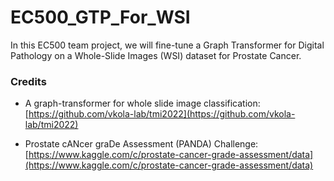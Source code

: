 # EC500_GTP_For_WSI  

In this EC500 team project, we will fine-tune a Graph Transformer for Digital Pathology on a Whole-Slide Images (WSI) dataset for Prostate Cancer. 

### Credits 

- A graph-transformer for whole slide image classification: [https://github.com/vkola-lab/tmi2022](https://github.com/vkola-lab/tmi2022)

- Prostate cANcer graDe Assessment (PANDA) Challenge: [https://www.kaggle.com/c/prostate-cancer-grade-assessment/data](https://www.kaggle.com/c/prostate-cancer-grade-assessment/data)
